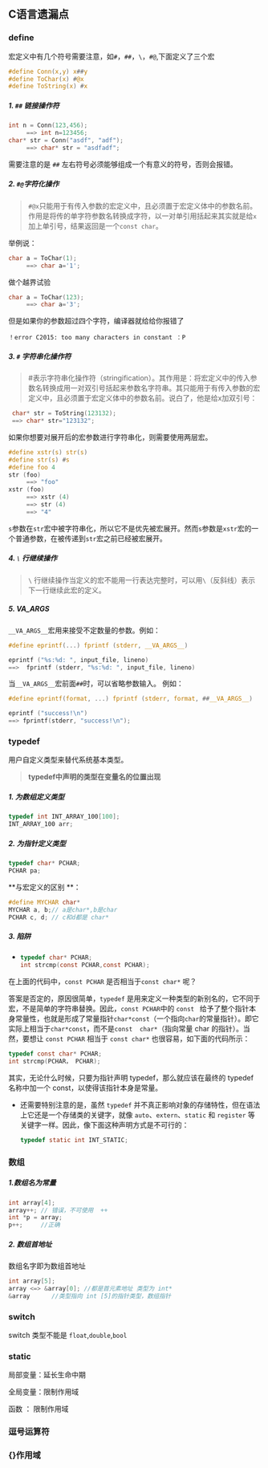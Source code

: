 ## C语言遗漏点

### define

宏定义中有几个符号需要注意，如`#`，`##`，`\`，`#@`,下面定义了三个宏

```c
#define Conn(x,y) x##y
#define ToChar(x) #@x
#define ToString(x) #x
```

#####  1. `##` 链接操作符

```c
int n = Conn(123,456);
     ==> int n=123456;
char* str = Conn("asdf", "adf");
     ==> char* str = "asdfadf";
```

需要注意的是 `##` 左右符号必须能够组成一个有意义的符号，否则会报错。

##### 2. `#@`字符化操作

> `#@x`只能用于有传入参数的宏定义中，且必须置于宏定义体中的参数名前。作用是将传的单字符参数名转换成字符，以一对单引用括起来其实就是给`x`加上单引号，结果返回是一个`const char`。

举例说：

```c
char a = ToChar(1);
     ==> char a='1';
```

做个越界试验

```c
char a = ToChar(123);
     ==> char a='3';
```

但是如果你的参数超过四个字符，编译器就给给你报错了

```
！error C2015: too many characters in constant ：P
```

##### 3. `#` 字符串化操作符
> #表示字符串化操作符（stringification）。其作用是：将宏定义中的传入参数名转换成用一对双引号括起来参数名字符串。其只能用于有传入参数的宏定义中，且必须置于宏定义体中的参数名前。说白了，他是给x加双引号：

> 

```c
 char* str = ToString(123132);
 ==> char* str="123132";
```

如果你想要对展开后的宏参数进行字符串化，则需要使用两层宏。

```c
#define xstr(s) str(s)
#define str(s) #s
#define foo 4
str (foo)
     ==> "foo"
xstr (foo)
     ==> xstr (4)
     ==> str (4)
     ==> "4"
```

`s`参数在`str`宏中被字符串化，所以它不是优先被宏展开。然而`s`参数是`xstr`宏的一个普通参数，在被传递到`str`宏之前已经被宏展开。

##### 4. `\` 行继续操作

> `\` 行继续操作当定义的宏不能用一行表达完整时，可以用`\`（反斜线）表示下一行继续此宏的定义。

##### 5. VA_ARGS

###  

`__VA_ARGS__`宏用来接受不定数量的参数。例如：

```c
#define eprintf(...) fprintf (stderr, __VA_ARGS__)

eprintf ("%s:%d: ", input_file, lineno)
==>  fprintf (stderr, "%s:%d: ", input_file, lineno)
```

当`__VA_ARGS__`宏前面`##`时，可以省略参数输入。
 例如：

```c
#define eprintf(format, ...) fprintf (stderr, format, ##__VA_ARGS__)

eprintf ("success!\n")
==> fprintf(stderr, "success!\n");
```

### typedef 

用户自定义类型来替代系统基本类型。

> **typedef中声明的类型在变量名的位置出现**

##### 1.  为数组定义类型

  ```c
  typedef int INT_ARRAY_100[100];
  INT_ARRAY_100 arr;
  ```

##### 2. 为指针定义类型


  ```c
  typedef char* PCHAR;
  PCHAR pa;
  ```

  **与宏定义的区别 **：

  ```c
  #define MYCHAR char*
  MYCHAR a, b;// a是char*,b是char
  PCHAR c, d; // c和d都是 char*
  ```

##### 3. 陷阱



- ```c
  typedef char* PCHAR;
  int strcmp(const PCHAR,const PCHAR);
  ```

在上面的代码中，`const PCHAR` 是否相当于`const char*` 呢？

答案是否定的，原因很简单，`typedef` 是用来定义一种类型的新别名的，它不同于宏，不是简单的字符串替换。因此，`const PCHAR`中的  `const ` 给予了整个指针本身常量性，也就是形成了常量指针`char*const`（一个指向`char`的常量指针）。即它实际上相当于`char*const`，而不是`const  char*`（指向常量 char 的指针）。当然，要想让 `const PCHAR` 相当于 `const char*` 也很容易，如下面的代码所示： 

```c
typedef const char* PCHAR;
int strcmp(PCHAR， PCHAR);
```

 其实，无论什么时候，只要为指针声明 typedef，那么就应该在最终的 typedef 名称中加一个 const，以使得该指针本身是常量。

- 
   还需要特别注意的是，虽然 `typedef` 并不真正影响对象的存储特性，但在语法上它还是一个存储类的关键字，就像 `auto`、`extern`、`static` 和 `register` 等关键字一样。因此，像下面这种声明方式是不可行的：

  ```c
  typedef static int INT_STATIC;
  ```

### 数组

##### 1.数组名为常量

```c
int array[4];
array++; // 错误，不可使用  ++
int *p = array;
p++;     //正确
```

##### 2. 数组首地址

数组名字即为数组首地址

```c
int array[5];
array <=> &array[0]; //都是首元素地址 类型为 int*
&array      //类型指向 int [5]的指针类型，数组指针
```



### switch

switch 类型不能是 `float`,`double`,`bool`

### static

局部变量：延长生命中期

全局变量：限制作用域

函数 ： 限制作用域

### 逗号运算符

### {}作用域


